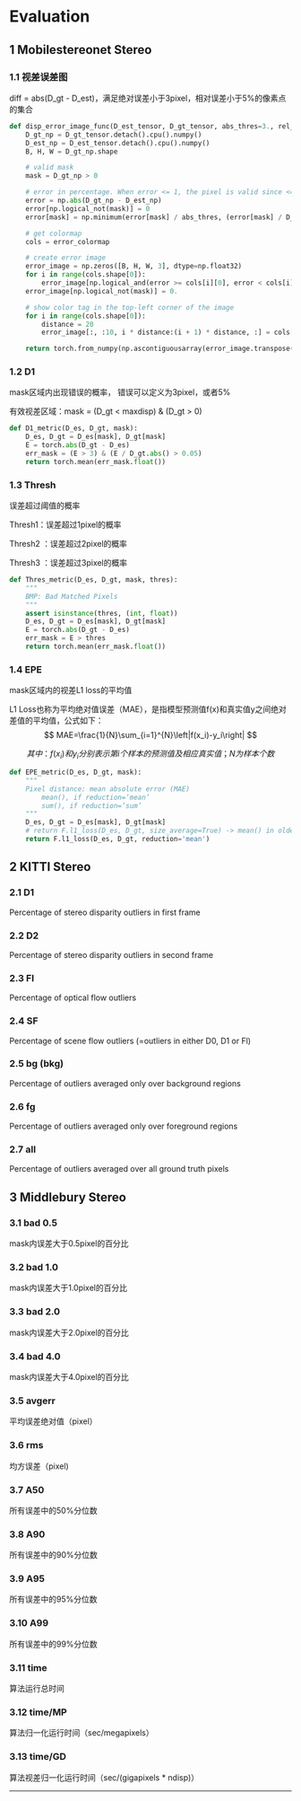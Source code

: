 # Evaluation

## 1 Mobilestereonet Stereo

### 1.1 视差误差图

diff = abs(D_gt - D_est)，满足绝对误差小于3pixel，相对误差小于5%的像素点的集合

```python
def disp_error_image_func(D_est_tensor, D_gt_tensor, abs_thres=3., rel_thres=0.05, dilate_radius=1):
    D_gt_np = D_gt_tensor.detach().cpu().numpy()
    D_est_np = D_est_tensor.detach().cpu().numpy()
    B, H, W = D_gt_np.shape

    # valid mask
    mask = D_gt_np > 0

    # error in percentage. When error <= 1, the pixel is valid since <= 3px & 5%
    error = np.abs(D_gt_np - D_est_np)
    error[np.logical_not(mask)] = 0
    error[mask] = np.minimum(error[mask] / abs_thres, (error[mask] / D_gt_np[mask]) / rel_thres)

    # get colormap
    cols = error_colormap

    # create error image
    error_image = np.zeros([B, H, W, 3], dtype=np.float32)
    for i in range(cols.shape[0]):
        error_image[np.logical_and(error >= cols[i][0], error < cols[i][1])] = cols[i, 2:]
    error_image[np.logical_not(mask)] = 0.

    # show color tag in the top-left corner of the image
    for i in range(cols.shape[0]):
        distance = 20
        error_image[:, :10, i * distance:(i + 1) * distance, :] = cols[i, 2:]

    return torch.from_numpy(np.ascontiguousarray(error_image.transpose([0, 3, 1, 2])))
```

### 1.2 D1

mask区域内出现错误的概率， 错误可以定义为3pixel，或者5%

有效视差区域：mask = (D_gt < maxdisp) & (D_gt > 0)

```python
def D1_metric(D_es, D_gt, mask):
    D_es, D_gt = D_es[mask], D_gt[mask]
    E = torch.abs(D_gt - D_es)
    err_mask = (E > 3) & (E / D_gt.abs() > 0.05)
    return torch.mean(err_mask.float())
```

### 1.3 Thresh

误差超过阈值的概率

Thresh1：误差超过1pixel的概率

Thresh2 ：误差超过2pixel的概率

Thresh3 ：误差超过3pixel的概率

```python
def Thres_metric(D_es, D_gt, mask, thres):
    """
    BMP: Bad Matched Pixels
    """
    assert isinstance(thres, (int, float))
    D_es, D_gt = D_es[mask], D_gt[mask]
    E = torch.abs(D_gt - D_es)
    err_mask = E > thres
    return torch.mean(err_mask.float())
```

### 1.4 EPE 

mask区域内的视差L1 loss的平均值

L1 Loss也称为平均绝对值误差（MAE），是指模型预测值f(x)和真实值y之间绝对差值的平均值，公式如下：
$$
MAE=\frac{1}{N}\sum_{i=1}^{N}\left|f(x_i)-y_i\right|
$$

$$
其中：
f(x_i)和y_i分别表示第i个样本的预测值及相应真实值；
N为样本个数
$$

```python
def EPE_metric(D_es, D_gt, mask):
    """
    Pixel distance: mean absolute error (MAE)
        mean(), if reduction=‘mean’
        sum(), if reduction=‘sum’
    """
    D_es, D_gt = D_es[mask], D_gt[mask]
    # return F.l1_loss(D_es, D_gt, size_average=True) -> mean() in older version of PyTorch
    return F.l1_loss(D_es, D_gt, reduction='mean')
```

## 2 KITTI Stereo

### 2.1 D1

Percentage of stereo disparity outliers in first frame

### 2.2 D2

Percentage of stereo disparity outliers in second frame

### 2.3 FI

Percentage of optical flow outliers

### 2.4 SF

Percentage of scene flow outliers (=outliers in either D0, D1 or Fl)

### 2.5 bg (bkg)

Percentage of outliers averaged only over background regions

### 2.6 fg

Percentage of outliers averaged only over foreground regions

### 2.7 all

Percentage of outliers averaged over all ground truth pixels



## 3 Middlebury Stereo

### 3.1 bad 0.5

mask内误差大于0.5pixel的百分比

### 3.2 bad 1.0

mask内误差大于1.0pixel的百分比

### 3.3 bad 2.0

mask内误差大于2.0pixel的百分比

### 3.4 bad 4.0

mask内误差大于4.0pixel的百分比

### 3.5 avgerr

平均误差绝对值（pixel）

### 3.6 rms

均方误差（pixel)

### 3.7 A50

所有误差中的50%分位数

### 3.8 A90

所有误差中的90%分位数

### 3.9 A95

所有误差中的95%分位数

### 3.10 A99

所有误差中的99%分位数

### 3.11 time

算法运行总时间

### 3.12 time/MP

算法归一化运行时间（sec/megapixels）

### 3.13 time/GD

算法视差归一化运行时间（sec/(gigapixels * ndisp)）

****

